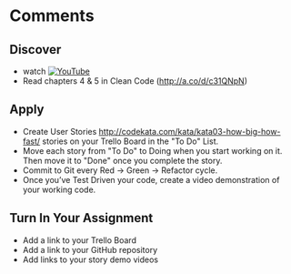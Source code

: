 # Comments

## Discover
-  watch [![YouTube](https://i.ytimg.com/vi/K0uleV1sC4E/default.jpg)](https://www.youtube.com/watch?v=K0uleV1sC4E)
- Read chapters 4 & 5 in Clean Code (http://a.co/d/c31QNpN)

## Apply
- Create User Stories http://codekata.com/kata/kata03-how-big-how-fast/ stories on your Trello Board in the "To Do" List.
- Move each story from "To Do" to Doing when you start working on it. Then move it to "Done" once you complete the story.
- Commit to Git every Red -> Green -> Refactor cycle.
- Once you’ve Test Driven your code, create a video demonstration of your working code.

## Turn In Your Assignment
- Add a link to your Trello Board
- Add a link to your GitHub repository
- Add links to your story demo videos
